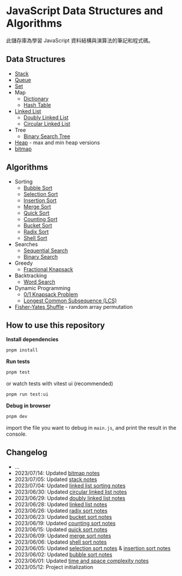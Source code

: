 # JavaScript Data Structures and Algorithms

此儲存庫為學習 JavaScript 資料結構與演算法的筆記和程式碼。

## Data Structures

- [Stack](src/data-structures/stack)
- [Queue](src/data-structures/queue)
- [Set](src/data-structures/set)
- Map
  - [Dictionary](src/data-structures/map/dictionary)
  - [Hash Table](src/data-structures/map/hash-table)
- [Linked List](src/data-structures/linked-list)
  - [Doubly Linked List](src/data-structures/linked-list/doubly-linked-list/)
  - [Circular Linked List](src/data-structures/linked-list/circular-linked-list)
- Tree
  - [Binary Search Tree](src/data-structures/tree/binary-search-tree)
- [Heap](src/data-structures/heap) - max and min heap versions
- [bitmap](src/data-structures/bitmap)

## Algorithms

- Sorting
  - [Bubble Sort](src/algorithms/sorting/bubble-sort)
  - [Selection Sort](src/algorithms/sorting/selection-sort)
  - [Insertion Sort](src/algorithms/sorting/insertion-sort)
  - [Merge Sort](src/algorithms/sorting/merge-sort)
  - [Quick Sort](src/algorithms/sorting/quick-sort)
  - [Counting Sort](src/algorithms/sorting/counting-sort)
  - [Bucket Sort](src/algorithms/sorting/bucket-sort)
  - [Radix Sort](src/algorithms/sorting/radix-sort)
  - [Shell Sort](src/algorithms/sorting/shell-sort)
- Searches
  - [Sequential Search](src/algorithms/search/sequential-search)
  - [Binary Search](src/algorithms/search/binary-search)
- Greedy
  - [Fractional Knapsack](src/algorithms/greedy/fractional-knapsack)
- Backtracking
  - [Word Search](src/algorithms/backtracking/word-search)
- Dynamic Programming
  - [0/1 Knapsack Problem](src/algorithms/dynamic-programming/knapsack-problem)
  - [Longest Common Subsequence (LCS)](src/algorithms/dynamic-programming/longest-common-subsequence)
- [Fisher-Yates Shuffle](src/algorithms/fisher-yates-shuffle) - random array permutation

## How to use this repository

**Install dependencies**

```bash
pnpm install
```

**Run tests**

```bash
pnpm test
```

or watch tests with vitest ui (recommended)

```bash
pnpm run test:ui
```

**Debug in browser**

```bash
pnpm dev
```

import the file you want to debug in `main.js`, and print the result in the console.

## Changelog

- ...
- 2023/07/14: Updated [bitmap notes](./src/data-structures/bitmap)
- 2023/07/05: Updated [stack notes](./src/data-structures/stack)
- 2023/07/04: Updated [linked list sorting notes](./src/data-structures/linked-list/sorting)
- 2023/06/30: Updated [circular linked list notes](./src/data-structures/linked-list/circular-linked-list)
- 2023/06/29: Updated [doubly linked list notes](./src/data-structures/linked-list/doubly-linked-list/)
- 2023/06/28: Updated [linked list notes](./src/data-structures/linked-list/)
- 2023/06/26: Updated [radix sort notes](./src/algorithms/sorting/radix-sort/)
- 2023/06/23: Updated [bucket sort notes](./src/algorithms/sorting/bucket-sort/)
- 2023/06/19: Updated [counting sort notes](./src/algorithms/sorting/counting-sort/)
- 2023/06/15: Updated [quick sort notes](./src/algorithms/sorting/quick-sort/)
- 2023/06/09: Updated [merge sort notes](./src/algorithms/sorting/merge-sort/)
- 2023/06/06: Updated [shell sort notes](./src/algorithms/sorting/shell-sort/)
- 2023/06/05: Updated [selection sort notes](./src/algorithms/sorting/selection-sort/) & [insertion sort notes](./src/algorithms/sorting/insertion-sort/)
- 2023/06/02: Updated [bubble sort notes](./src/algorithms/sorting/bubble-sort/)
- 2023/06/01: Updated [time and space complexity notes](./src/bigO-notation-and-complexity/)
- 2023/05/12: Project initialization
